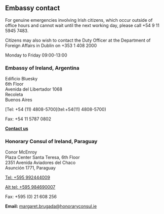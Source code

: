 ## Embassy contact

For genuine emergencies involving Irish citizens, which occur outside of office hours and cannot wait until the next working day, please call +54 9 11 5945 7483.

Citizens may also wish to contact the Duty Officer at the Department of Foreign Affairs in Dublin on +353 1 408 2000

Monday to Friday 09:00-13:00

### Embassy of Ireland, Argentina

Edificio Bluesky   
6th Floor   
Avenida del Libertador 1068   
Recoleta   
Buenos Aires

[Tel: +54 (11) 4808-5700](tel:+54(11) 4808-5700)

Fax: +54 11 5787 0802

[**Contact us**](/en/argentina/buenosaires/contact/)

### Honorary Consul of Ireland, Paraguay

Conor McEnroy   
Plaza Center Santa Teresa, 6th Floor   
2351 Avenida Aviadores del Chaco   
Asunción 1771, Paraguay

[Tel: +595 992444009](tel:+595992444009)

[Alt tel: +595 984690007](tel:+595984690007)

Fax: +595 (0) 21 608 256

**Email:** [margaret.brugada@honoraryconsul.ie](mailto:margaret.brugada@honoraryconsul.ie)